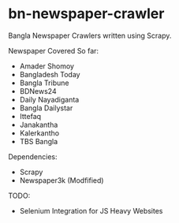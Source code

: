 # bn-newspaper-crawler

Bangla Newspaper Crawlers written using Scrapy.

Newspaper Covered So far:
- Amader Shomoy
- Bangladesh Today
- Bangla Tribune
- BDNews24
- Daily Nayadiganta
- Bangla Dailystar
- Ittefaq
- Janakantha
- Kalerkantho
- TBS Bangla

Dependencies:
- Scrapy
- Newspaper3k (Modfified)

TODO:
- Selenium Integration for JS Heavy Websites
